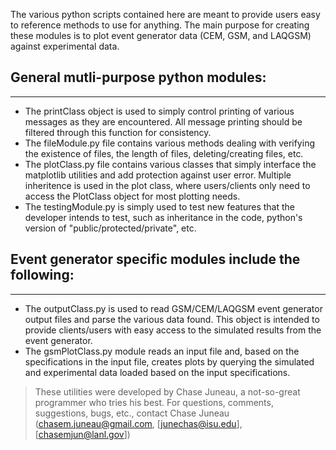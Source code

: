 The various python scripts contained here are meant to provide users easy to reference methods to use for anything.
The main purpose for creating these modules is to plot event generator data (CEM, GSM, and LAQGSM) against experimental data.

## General mutli-purpose python modules:
---
 * The printClass object is used to simply control printing of various messages as they are encountered. All message printing should be filtered through this function for consistency.
 * The fileModule.py file contains various methods dealing with verifying the existence of files, the length of files, deleting/creating files, etc.
 * The plotClass.py file contains various classes that simply interface the matplotlib utilities and add protection against user error. Multiple inheritence is used in the plot class, where users/clients only need to access the PlotClass object for most plotting needs.
 * The testingModule.py is simply used to test new features that the developer intends to test, such as inheritance in the code, python's version of "public/protected/private", etc.

 
## Event generator specific modules include the following:
---
 * The outputClass.py is used to read GSM/CEM/LAQGSM event generator output files and parse the various data found. This object is intended to provide clients/users with easy access to the simulated results from the event generator.
 * The gsmPlotClass.py module reads an input file and, based on the specifications in the input file, creates plots by querying the simulated and experimental data loaded based on the input specifications.

> These utilities were developed by Chase Juneau, a not-so-great programmer who tries his best.
> For questions, comments, suggestions, bugs, etc., contact Chase Juneau (chasem.juneau@gmail.com, [junechas@isu.edu], [chasemjun@lanl.gov])